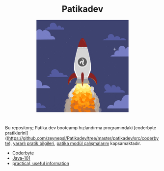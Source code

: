 <div align="center">
  <h1>Patikadev</h1>
  <img src="https://github.com/zeynepsl/Patikadev/blob/master/rocket.gif" width="300" height="300"><br>
</div>

#
Bu repository; Patika.dev bootcamp hızlandırma programındaki [coderbyte pratiklerini]((https://github.com/zeynepsl/Patikadev/tree/master/patikadev/src/coderbyte), [yararlı pratik bilgileri]((https://github.com/zeynepsl/Patikadev/tree/master/patikadev/src/newThings)), [patika modül çalışmalarını](https://github.com/zeynepsl/Patikadev/tree/master/patikadev/src/java101) kapsamaktadır.

- [Coderbyte](https://github.com/zeynepsl/Patikadev/tree/master/patikadev/src/coderbyte)
- [Java-101](https://github.com/zeynepsl/Patikadev/tree/master/patikadev/src/java101)
- [practical, useful information](https://github.com/zeynepsl/Patikadev/tree/master/patikadev/src/newThings)
